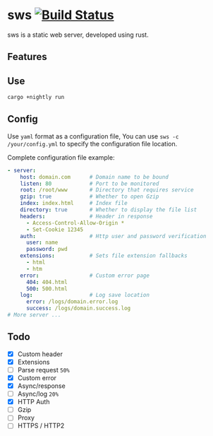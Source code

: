 
# sws [![Build Status](https://img.shields.io/travis/wyhaya/sws.svg?style=flat-square)](https://travis-ci.org/wyhaya/sws)

sws is a static web server, developed using rust.

## Features

## Use

```bash
cargo +nightly run
```

## Config

Use `yaml` format as a configuration file, You can use `sws -c /your/config.yml` to specify the configuration file location.

Complete configuration file example: 

```yaml
- server:
    host: domain.com      # Domain name to be bound
    listen: 80            # Port to be monitored
    root: /root/www       # Directory that requires service
    gzip: true            # Whether to open Gzip
    index: index.html     # Index file
    directory: true       # Whether to display the file list
    headers:              # Header in response
      - Access-Control-Allow-Origin *
      - Set-Cookie 12345
    auth:                 # Http user and password verification
      user: name
      password: pwd
    extensions:           # Sets file extension fallbacks
      - html
      - htm
    error:                # Custom error page
      404: 404.html
      500: 500.html
    log:                  # Log save location
      error: /logs/domain.error.log
      success: /logs/domain.success.log
# More server ...
```

## Todo

* [x] Custom header
* [x] Extensions
* [ ] Parse request `50%`
* [x] Custom error
* [x] Async/response
* [ ] Async/log `20%`
* [x] HTTP Auth
* [ ] Gzip
* [ ] Proxy
* [ ] HTTPS / HTTP2